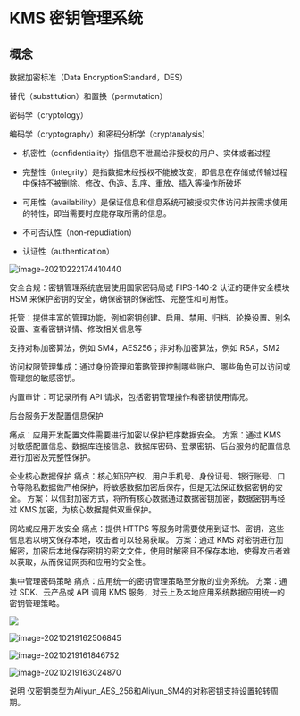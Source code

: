 # KMS 密钥管理系统

## 概念

数据加密标准（Data EncryptionStandard，DES）

替代（substitution）和置换（permutation）

密码学（cryptology）

编码学（cryptography）和密码分析学（cryptanalysis）

- 机密性（confidentiality）指信息不泄漏给非授权的用户、实体或者过程

- 完整性（integrity）是指数据未经授权不能被改变，即信息在存储或传输过程中保持不被删除、修改、伪造、乱序、重放、插入等操作所破坏

- 可用性（availability）是保证信息和信息系统可被授权实体访问并按需求使用的特性，即当需要时应能存取所需的信息。

- 不可否认性（non-repudiation）

- 认证性（authentication）

![image-20210222174410440](http://img.codekissyoung.com/2021/02/22/e72a6f831a876c8898663a39898de054.png)

安全合规：密钥管理系统底层使用国家密码局或 FIPS-140-2 认证的硬件安全模块 HSM 来保护密钥的安全，确保密钥的保密性、完整性和可用性。

托管：提供丰富的管理功能，例如密钥创建、启用、禁用、归档、轮换设置、别名设置、查看密钥详情、修改相关信息等

支持对称加密算法，例如 SM4，AES256；非对称加密算法，例如 RSA，SM2

访问权限管理集成：通过身份管理和策略管理控制哪些账户、哪些角色可以访问或管理您的敏感密钥。

内置审计：可记录所有 API 请求，包括密钥管理操作和密钥使用情况。



后台服务开发配置信息保护

痛点：应用开发配置文件需要进行加密以保护程序数据安全。
方案：通过 KMS 对敏感配置信息、数据库连接信息、数据库密码、登录密钥、后台服务的配置信息进行加密及完整性保护。



企业核心数据保护
痛点：核心知识产权、用户手机号、身份证号、银行账号、口令等隐私数据做严格保护，将敏感数据加密后保存，但是无法保证数据密钥的安全。
方案：以信封加密方式，将所有核心数据通过数据密钥加密，数据密钥再经过 KMS 加密，为核心数据提供双重保护。



网站或应用开发安全
痛点：提供 HTTPS 等服务时需要使用到证书、密钥，这些信息若以明文保存本地，攻击者可以轻易获取。
方案：通过 KMS 对密钥进行加解密，加密后本地保存密钥的密文文件，使用时解密且不保存本地，使得攻击者难以获取，从而保证网页和应用的安全性。



集中管理密码策略
痛点：应用统一的密钥管理策略至分散的业务系统。
方案：通过 SDK、云产品或 API 调用 KMS 服务，对云上及本地应用系统数据应用统一的密钥管理策略。







![](http://img.codekissyoung.com/2021/02/18/3ff14fedc2f476f29d41f9468ce29c46.jpg)



![image-20210219162506845](http://img.codekissyoung.com/2021/02/19/f4041de3d7f0d3b9d3fa83819cd2fcba.png)

![image-20210219161846752](http://img.codekissyoung.com/2021/02/19/9704a8daabc225c33b0c9e835e7c4663.png)

![image-20210219163024870](http://img.codekissyoung.com/2021/02/19/f00174e76d6c48aa1066649c794a2ec6.png)

说明 仅密钥类型为Aliyun_AES_256和Aliyun_SM4的对称密钥支持设置轮转周期。







